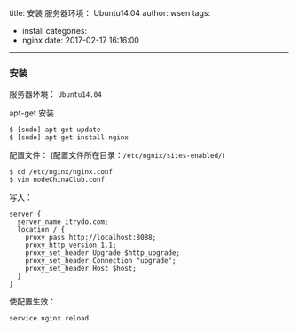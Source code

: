 title: 安装  服务器环境： Ubuntu14.04
author: wsen
tags:
  - install
categories:
  - nginx
date: 2017-02-17 16:16:00
---
### 安装

服务器环境： `Ubuntu14.04`

apt-get 安装
```
$ [sudo] apt-get update  
$ [sudo] apt-get install nginx
```

配置文件： (配置文件所在目录：`/etc/ngnix/sites-enabled/`)
```
$ cd /etc/nginx/nginx.conf
$ vim nodeChinaClub.conf
```

写入：
```
server {
  server_name itrydo.com;
  location / {
    proxy_pass http://localhost:8088;
    proxy_http_version 1.1;
    proxy_set_header Upgrade $http_upgrade;
    proxy_set_header Connection "upgrade";
    proxy_set_header Host $host;
  }
}
```

使配置生效：
```
service nginx reload
```

